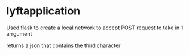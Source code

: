 # lyftapplication

Used flask to create a local network to accept POST request to take in 1 arrgument 

returns a json that contains the third character 
